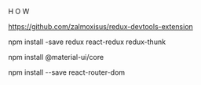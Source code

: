 H O W 

https://github.com/zalmoxisus/redux-devtools-extension

npm install -save redux react-redux redux-thunk

npm install  @material-ui/core

npm install --save react-router-dom